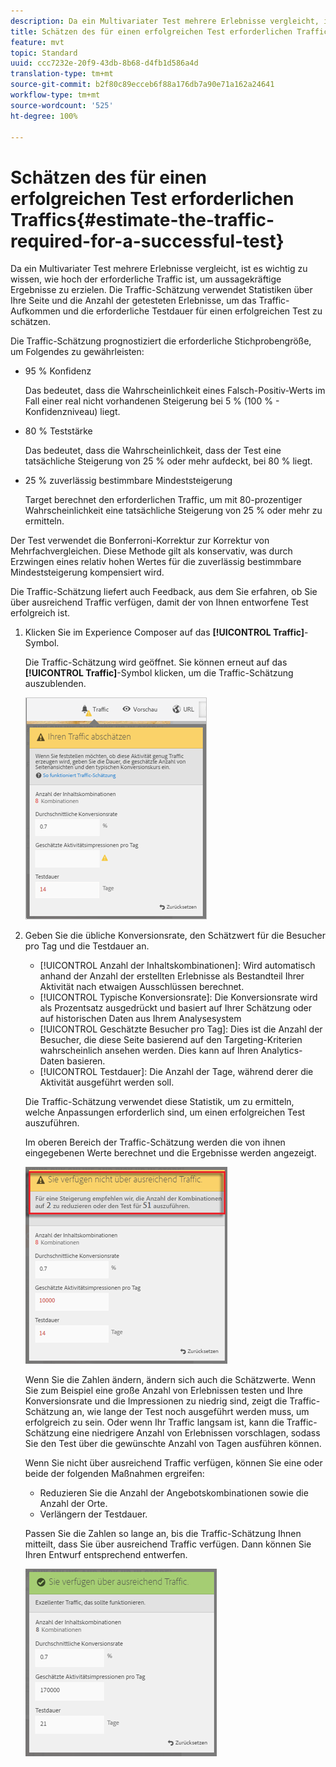 ```yaml
---
description: Da ein Multivariater Test mehrere Erlebnisse vergleicht, ist es wichtig zu wissen, wie hoch der erforderliche Traffic ist, um aussagekräftige Ergebnisse zu erzielen. Die Traffic-Schätzung verwendet Statistiken über Ihre Seite und die Anzahl der getesteten Erlebnisse, um das Traffic-Aufkommen und die erforderliche Testdauer für einen erfolgreichen Test zu schätzen.
title: Schätzen des für einen erfolgreichen Test erforderlichen Traffics
feature: mvt
topic: Standard
uuid: ccc7232e-20f9-43db-8b68-d4fb1d586a4d
translation-type: tm+mt
source-git-commit: b2f80c89ecceb6f88a176db7a90e71a162a24641
workflow-type: tm+mt
source-wordcount: '525'
ht-degree: 100%

---
```



# Schätzen des für einen erfolgreichen Test erforderlichen Traffics{#estimate-the-traffic-required-for-a-successful-test}

Da ein Multivariater Test mehrere Erlebnisse vergleicht, ist es wichtig zu wissen, wie hoch der erforderliche Traffic ist, um aussagekräftige Ergebnisse zu erzielen. Die Traffic-Schätzung verwendet Statistiken über Ihre Seite und die Anzahl der getesteten Erlebnisse, um das Traffic-Aufkommen und die erforderliche Testdauer für einen erfolgreichen Test zu schätzen.

Die Traffic-Schätzung prognostiziert die erforderliche Stichprobengröße, um Folgendes zu gewährleisten:

* 95 % Konfidenz

   Das bedeutet, dass die Wahrscheinlichkeit eines Falsch-Positiv-Werts im Fall einer real nicht vorhandenen Steigerung bei 5 % (100 % - Konfidenzniveau) liegt.
* 80 % Teststärke

   Das bedeutet, dass die Wahrscheinlichkeit, dass der Test eine tatsächliche Steigerung von 25 % oder mehr aufdeckt, bei 80 % liegt.
* 25 % zuverlässig bestimmbare Mindeststeigerung

   Target berechnet den erforderlichen Traffic, um mit 80-prozentiger Wahrscheinlichkeit eine tatsächliche Steigerung von 25 % oder mehr zu ermitteln.

Der Test verwendet die Bonferroni-Korrektur zur Korrektur von Mehrfachvergleichen. Diese Methode gilt als konservativ, was durch Erzwingen eines relativ hohen Wertes für die zuverlässig bestimmbare Mindeststeigerung kompensiert wird.

Die Traffic-Schätzung liefert auch Feedback, aus dem Sie erfahren, ob Sie über ausreichend Traffic verfügen, damit der von Ihnen entworfene Test erfolgreich ist.

1. Klicken Sie im Experience Composer auf das **[!UICONTROL Traffic]**-Symbol.

   Die Traffic-Schätzung wird geöffnet. Sie können erneut auf das **[!UICONTROL Traffic]**-Symbol klicken, um die Traffic-Schätzung auszublenden.

   ![](assets/estimatorempty.png)

1. Geben Sie die übliche Konversionsrate, den Schätzwert für die Besucher pro Tag und die Testdauer an.

   * [!UICONTROL Anzahl der Inhaltskombinationen]: Wird automatisch anhand der Anzahl der erstellten Erlebnisse als Bestandteil Ihrer Aktivität nach etwaigen Ausschlüssen berechnet.
   * [!UICONTROL Typische Konversionsrate]: Die Konversionsrate wird als Prozentsatz ausgedrückt und basiert auf Ihrer Schätzung oder auf historischen Daten aus Ihrem Analysesystem
   * [!UICONTROL Geschätzte Besucher pro Tag]: Dies ist die Anzahl der Besucher, die diese Seite basierend auf den Targeting-Kriterien wahrscheinlich ansehen werden. Dies kann auf Ihren Analytics-Daten basieren.
   * [!UICONTROL Testdauer]: Die Anzahl der Tage, während derer die Aktivität ausgeführt werden soll.

   Die Traffic-Schätzung verwendet diese Statistik, um zu ermitteln, welche Anpassungen erforderlich sind, um einen erfolgreichen Test auszuführen.

   Im oberen Bereich der Traffic-Schätzung werden die von ihnen eingegebenen Werte berechnet und die Ergebnisse werden angezeigt.

   ![](assets/estimatorinsufficient.png)

   Wenn Sie die Zahlen ändern, ändern sich auch die Schätzwerte. Wenn Sie zum Beispiel eine große Anzahl von Erlebnissen testen und Ihre Konversionsrate und die Impressionen zu niedrig sind, zeigt die Traffic-Schätzung an, wie lange der Test noch ausgeführt werden muss, um erfolgreich zu sein. Oder wenn Ihr Traffic langsam ist, kann die Traffic-Schätzung eine niedrigere Anzahl von Erlebnissen vorschlagen, sodass Sie den Test über die gewünschte Anzahl von Tagen ausführen können.

   Wenn Sie nicht über ausreichend Traffic verfügen, können Sie eine oder beide der folgenden Maßnahmen ergreifen:

   * Reduzieren Sie die Anzahl der Angebotskombinationen sowie die Anzahl der Orte.
   * Verlängern der Testdauer.

   Passen Sie die Zahlen so lange an, bis die Traffic-Schätzung Ihnen mitteilt, dass Sie über ausreichend Traffic verfügen. Dann können Sie Ihren Entwurf entsprechend entwerfen.

   ![](assets/estimatorok.png)

